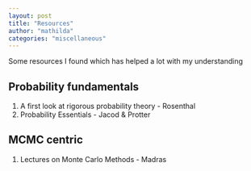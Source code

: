```yaml
---
layout: post
title: "Resources"
author: "mathilda"
categories: "miscellaneous"
---
```


Some resources I found which has helped a lot with my understanding

## Probability fundamentals

1. A first look at rigorous probability theory - Rosenthal
2. Probability Essentials - Jacod & Protter

## MCMC centric

1. Lectures on Monte Carlo Methods - Madras

